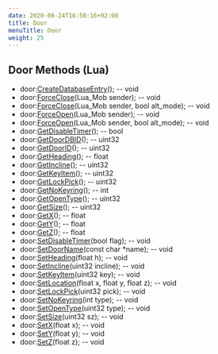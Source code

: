 ```yaml
---
date: 2020-08-24T16:50:16+02:00
title: Door
menuTitle: Door
weight: 25
---
```


## Door Methods (Lua)
- door:[CreateDatabaseEntry](createdatabaseentry)(); -- void
- door:[ForceClose](forceclose)(Lua_Mob sender); -- void
- door:[ForceClose](forceclose)(Lua_Mob sender, bool alt_mode); -- void
- door:[ForceOpen](forceopen)(Lua_Mob sender); -- void
- door:[ForceOpen](forceopen)(Lua_Mob sender, bool alt_mode); -- void
- door:[GetDisableTimer](getdisabletimer)(); -- bool
- door:[GetDoorDBID](getdoordbid)(); -- uint32
- door:[GetDoorID](getdoorid)(); -- uint32
- door:[GetHeading](getheading)(); -- float
- door:[GetIncline](getincline)(); -- uint32
- door:[GetKeyItem](getkeyitem)(); -- uint32
- door:[GetLockPick](getlockpick)(); -- uint32
- door:[GetNoKeyring](getnokeyring)(); -- int
- door:[GetOpenType](getopentype)(); -- uint32
- door:[GetSize](getsize)(); -- uint32
- door:[GetX](getx)(); -- float
- door:[GetY](gety)(); -- float
- door:[GetZ](getz)(); -- float
- door:[SetDisableTimer](setdisabletimer)(bool flag); -- void
- door:[SetDoorName](setdoorname)(const char *name); -- void
- door:[SetHeading](setheading)(float h); -- void
- door:[SetIncline](setincline)(uint32 incline); -- void
- door:[SetKeyItem](setkeyitem)(uint32 key); -- void
- door:[SetLocation](setlocation)(float x, float y, float z); -- void
- door:[SetLockPick](setlockpick)(uint32 pick); -- void
- door:[SetNoKeyring](setnokeyring)(int type); -- void
- door:[SetOpenType](setopentype)(uint32 type); -- void
- door:[SetSize](setsize)(uint32 sz); -- void
- door:[SetX](setx)(float x); -- void
- door:[SetY](sety)(float y); -- void
- door:[SetZ](setz)(float z); -- void
